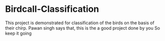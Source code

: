 # Birdcall-Classification
This project is demonstrated for classification of the birds on the basis of their chirp.
Pawan singh says that, this is the a good project done by you
So keep it going
